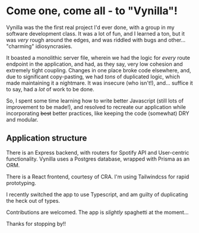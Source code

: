 # Come one, come all - to "Vynilla"!

Vynilla was the the first real project I'd ever done, with a group in my software development class. It was a lot of fun, and I learned a ton, but it was _very_ rough around the edges, and was riddled with bugs and other... "charming" idiosyncrasies.

It boasted a monolithic server file, wherein we had the logic for _every_ route endpoint in the application, and had, as they say, very low cohesion and extremely tight coupling. Changes in one place broke code elsewhere, and, due to significant copy-pasting, we had _tons_ of duplicated logic, which made maintaining it a nightmare. It was insecure (who isn't!), and... suffice it to say, had a _lot_ of work to be done.

So, I spent some time learning how to write better Javascript (still lots of improvement to be made!), and resolved to recreate our application while incorporating ~~best~~ better practices, like keeping the code (somewhat) DRY and modular.

## Application structure

There is an Express backend, with routers for Spotify API and User-centric functionality. Vynilla uses a Postgres database, wrapped with Prisma as an ORM.

There is a React frontend, courtesy of CRA. I'm using Tailwindcss for rapid prototyping.

I recently switched the app to use Typescript, and am guilty of duplicating the heck out of types.

Contributions are welcomed. The app is _slightly_ spaghetti at the moment...

Thanks for stopping by!!

